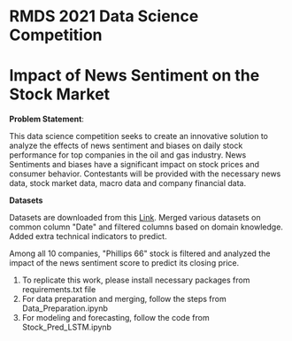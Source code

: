 # RMDS 2021 Data Science Competition

# Impact of News Sentiment on the Stock Market

**Problem Statement**:

This data science competition seeks to create an innovative solution to analyze the effects of news sentiment and biases on daily stock performance for top companies in the oil and gas industry. News Sentiments and biases have a significant impact on stock prices and consumer behavior. Contestants will be provided with the necessary news data, stock market data, macro data and company financial data.

**Datasets**

Datasets are downloaded from this [Link](https://worlddata.ai/bucket/WorldDataTeam/Competition_RMDS_WorldData). Merged various datasets on common column "Date" and filtered columns based on domain knowledge. Added extra technical indicators to predict.

Among all 10 companies, "Phillips 66" stock is filtered and analyzed the impact of the news sentiment score to predict its closing price.

1) To replicate this work, please install necessary packages from requirements.txt file
2) For data preparation and merging, follow the steps from Data_Preparation.ipynb
3) For modeling and forecasting, follow the code from Stock_Pred_LSTM.ipynb
